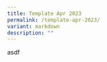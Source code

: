 ```yaml
---
title: Template Apr 2023
permalink: /template-apr-2023/
variant: markdown
description: ""
---
```

<p>asdf</p>